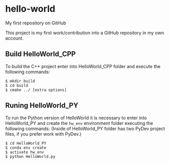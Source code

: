 # hello-world
My first repository on GitHub

This project is my first work/contribution into a GitHub repository in my own account.

## Build HelloWorld_CPP
To build the C++ project enter into HelloWorld_CPP folder and execute the following commands:
```shell
$ mkdir build
$ cd build
$ cmake ../ [extra options]
```

## Runing HelloWorld_PY
To run the Python version of HelloWorld it is necessary to enter into HelloWorld_PY and create the `hw_env` environment folder executing the following commands: (Inside of HelloWorld_PY folder has two PyDev project files, if you prefer work with PyDev.)
```shell
$ cd HelloWorld_PY
$ conda env create
$ activate hw_env
$ python HelloWorld.py
```
